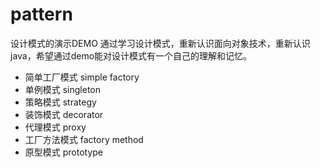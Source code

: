 # pattern
设计模式的演示DEMO
 通过学习设计模式，重新认识面向对象技术，重新认识java，希望通过demo能对设计模式有一个自己的理解和记忆。

- 简单工厂模式 simple factory
- 单例模式 singleton
- 策略模式 strategy
- 装饰模式 decorator
- 代理模式 proxy
- 工厂方法模式 factory method
- 原型模式 prototype


